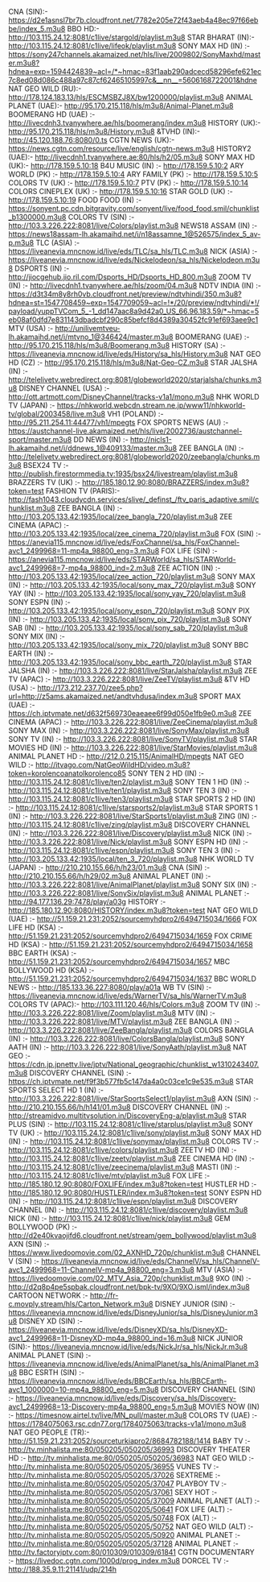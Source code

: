CNA (SIN):- https://d2e1asnsl7br7b.cloudfront.net/7782e205e72f43aeb4a48ec97f66ebbe/index_5.m3u8  BBO HD:- http://103.115.24.12:8081/c1live/stargold/playlist.m3u8  STAR BHARAT (IN):-http://103.115.24.12:8081/c1live/lifeok/playlist.m3u8 SONY MAX HD (IN) :- https://sony247channels.akamaized.net/hls/live/2009802/SonyMaxhd/master.m3u8?hdnea=exp=1594424839~acl=/*~hmac=83f1aab290adcecd58296efe621ec7c8ed08d086c488a97c87cf62465105997c&__nn__=5606168722001&hdne  NAT GEO WILD (RU):- http://178.124.183.13/hls/ESCMSBZJ8X/bw1200000/playlist.m3u8  ANIMAL PLANET (UAE):- http://95.170.215.118/hls/m3u8/Animal-Planet.m3u8  BOOMERANG HD (UAE) :- http://livecdnh3.tvanywhere.ae/hls/boomerang/index.m3u8  HISTORY (UK):- http://95.170.215.118/hls/m3u8/History.m3u8   &TVHD (IN):- http://45.120.188.76:8080/0.ts  CGTN NEWS (UK):- https://news.cgtn.com/resource/live/english/cgtn-news.m3u8  HISTORY2 (UAE):- http://livecdnh1.tvanywhere.ae:80/hls/h2/05.m3u8  SONY MAX HD (UK):- http://178.159.5.10:18  B4U MUSIC (IN) :- http://178.159.5.10:2  ARY WORLD (PK) :- http://178.159.5.10:4  ARY FAMILY (PK) :-
http://178.159.5.10:5   COLORS TV (UK) :- http://178.159.5.10:7   PTV (PK) :- http://178.159.5.10:14   COLORS CINEPLEX (UK) :- http://178.159.5.10:16   STAR GOLD (UK) :- http://178.159.5.10:19   FOOD FOOD (IN) :- https://sonyent.pc.cdn.bitgravity.com/sonyent/live/food_food.smil/chunklist_b1300000.m3u8   COLORS TV (SIN) :- http://103.3.226.222:8081/live/Colors/playlist.m3u8 NEWS18 ASSAM (IN) :- https://news18assam-lh.akamaihd.net/i/n18assamne_1@526575/index_5_av-p.m3u8   TLC (ASIA) :- https://liveanevia.mncnow.id/live/eds/TLC/sa_hls/TLC.m3u8    NICK (ASIA) :- https://liveanevia.mncnow.id/live/eds/Nickelodeon/sa_hls/Nickelodeon.m3u8   DSPORTS (IN) :- http://jiocgehub.jio.ril.com/Dsports_HD/Dsports_HD_800.m3u8  ZOOM TV (IN) :- http://livecdnh1.tvanywhere.ae/hls/zoom/04.m3u8    NDTV INDIA (IN) :- https://d3t34m8y8rh0vb.cloudfront.net/preview/ndtvhindi/350.m3u8?hdnea=st=1547708459~exp=1547709059~acl=!*/20/preview/ndtvhindi/*!/payload/yuppTVCom_5_-1_dd147aac8a9d42a0_US_66.96.183.59/*~hmac=5eb08af0dfd7e831143dbadcbf290c85befcf8d4389a30452fc91ef693aee9c1   MTV (USA) :- http://unilivemtveu-lh.akamaihd.net/i/mtvno_1@346424/master.m3u8  BOOMERANG (UAE) :- http://95.170.215.118/hls/m3u8/Boomerang.m3u8  HISTORY (SA) :- https://liveanevia.mncnow.id/live/eds/History/sa_hls/History.m3u8   NAT GEO HD (CZ) :- http://95.170.215.118/hls/m3u8/Nat-Geo-CZ.m3u8   STAR JALSHA (IN) :- http://telelivetv.webredirect.org:8081/globeworld2020/starjalsha/chunks.m3u8  DISNEY CHANNEL (USA) :-  http://ott.artmott.com/DisneyChannel/tracks-v1a1/mono.m3u8  NHK WORLD TV (JAPAN) :- https://nhkworld.webcdn.stream.ne.jp/www11/nhkworld-tv/global/2003458/live.m3u8  VH1 (POLAND) :- http://95.211.254.11:44477/vh1/mpegts  FOX SPORTS NEWS (AU) :- https://austchannel-live.akamaized.net/hls/live/2002736/austchannel-sport/master.m3u8   DD NEWS (IN) :- http://nicls1-lh.akamaihd.net/i/ddnews_1@409133/master.m3u8  ZEE BANGLA (IN) :-  http://telelivetv.webredirect.org:8081/globeworld2020/zeebangla/chunks.m3u8  BSEX24 TV :- http://publish.firestormmedia.tv:1935/bsx24/livestream/playlist.m3u8  BRAZZERS TV (UK) :- http://185.180.12.90:8080/BRAZZERS/index.m3u8?token=test   FASHION TV (PARIS):- http://fash1043.cloudycdn.services/slive/_definst_/ftv_paris_adaptive.smil/chunklist.m3u8   ZEE BANGLA (IN) :- http://103.205.133.42:1935/local/zee_bangla_720/playlist.m3u8  ZEE CINEMA (APAC) :- http://103.205.133.42:1935/local/zee_cinema_720/playlist.m3u8  FOX (SIN) :-  https://anevia115.mncnow.id/live/eds/FoxChannel/sa_hls/FoxChannel-avc1_2499968=11-mp4a_98800_eng=3.m3u8  FOX LIFE (SIN) :-   https://anevia115.mncnow.id/live/eds/STARWorld/sa_hls/STARWorld-avc1_2499968=7-mp4a_98800_ind=2.m3u8   ZEE ACTION (IN) :- http://103.205.133.42:1935/local/zee_action_720/playlist.m3u8  SONY MAX (IN) :-  http://103.205.133.42:1935/local/sony_max_720/playlist.m3u8  SONY YAY (IN) :- http://103.205.133.42:1935/local/sony_yay_720/playlist.m3u8  SONY ESPN (IN) :-  http://103.205.133.42:1935/local/sony_espn_720/playlist.m3u8  SONY PIX (IN) :- http://103.205.133.42:1935/local/sony_pix_720/playlist.m3u8  SONY SAB (IN) :-  http://103.205.133.42:1935/local/sony_sab_720/playlist.m3u8  SONY MIX (IN) :- http://103.205.133.42:1935/local/sony_mix_720/playlist.m3u8  SONY BBC EARTH (IN) :- http://103.205.133.42:1935/local/sony_bbc_earth_720/playlist.m3u8   STAR JALSHA (IN) :- http://103.3.226.222:8081/live/StarJalsha/playlist.m3u8  ZEE TV (APAC) :-  http://103.3.226.222:8081/live/ZeeTV/playlist.m3u8   &TV HD (USA) :-  http://173.212.237.70/zee5.php?url=http://z5ams.akamaized.net/andtvhdusa/index.m3u8    SPORT MAX (UAE) :- https://ch.iptvmate.net/d632f569730eaeaee6f99d050e1fb9e0.m3u8 ZEE CINEMA (APAC) :- http://103.3.226.222:8081/live/ZeeCinema/playlist.m3u8  SONY MAX (IN) :- http://103.3.226.222:8081/live/SonyMax/playlist.m3u8  SONY TV (IN) :- http://103.3.226.222:8081/live/SonyTV/playlist.m3u8  STAR MOVIES HD (IN) :- http://103.3.226.222:8081/live/StarMovies/playlist.m3u8  ANIMAL PLANET HD :- http://212.0.215.115/AnimalHD/mpegts  NAT GEO WILD :- http://itvago.com/NatGeoWildHD/video.m3u8?token=korolencoanatolkorolenco85  SONY TEN 2 HD (IN) :- http://103.115.24.12:8081/c1live/ten2/playlist.m3u8  SONY TEN 1 HD (IN) :- http://103.115.24.12:8081/c1live/ten1/playlist.m3u8  SONY TEN 3 (IN) :- http://103.115.24.12:8081/c1live/ten3/playlist.m3u8  STAR SPORTS 2 HD (IN) :- http://103.115.24.12:8081/c1live/starsports2/playlist.m3u8  STAR SPORTS 1 (IN) :- http://103.3.226.222:8081/live/StarSports1/playlist.m3u8  ZING (IN) :- http://103.115.24.12:8081/c1live/zing/playlist.m3u8  DISCOVERY CHANNEL (IN) :- http://103.3.226.222:8081/live/Discovery/playlist.m3u8  NICK (IN) :- http://103.3.226.222:8081/live/Nick/playlist.m3u8   SONY ESPN HD (IN) :- http://103.115.24.12:8081/c1live/espn/playlist.m3u8  SONY TEN 3 (IN) :- http://103.205.133.42:1935/local/ten_3_720/playlist.m3u8  NHK WORLD TV (JAPAN) :- http://210.210.155.66/h/h23/01.m3u8  CNA (SIN) :- http://210.210.155.66/h/h29/02.m3u8  ANIMAL PLANET (IN) :- http://103.3.226.222:8081/live/AnimalPlanet/playlist.m3u8  SONY SIX (IN) :- http://103.3.226.222:8081/live/SonySix/playlist.m3u8  ANIMAL PLANET :- http://94.177.136.29:7478/play/a03g  HISTORY :- http://185.180.12.90:8080/HISTORY/index.m3u8?token=test  NAT GEO WILD (UAE) :- http://51.159.21.231:2052/sourcemyhdpro2/6494715034/1666  FOX LIFE HD (KSA) :- http://51.159.21.231:2052/sourcemyhdpro2/6494715034/1659   FOX CRIME HD (KSA) :- http://51.159.21.231:2052/sourcemyhdpro2/6494715034/1658   BBC EARTH (KSA) :- http://51.159.21.231:2052/sourcemyhdpro2/6494715034/1657  MBC BOLLYWOOD HD (KSA) :- http://51.159.21.231:2052/sourcemyhdpro2/6494715034/1637  BBC WORLD NEWS :- http://185.133.36.227:8080/play/a01a  WB TV (SIN) :- https://liveanevia.mncnow.id/live/eds/WarnerTV/sa_hls/WarnerTV.m3u8  COLORS TV (APAC):- http://103.111.120.46/hls/Colors.m3u8   ZOOM TV (IN) :- http://103.3.226.222:8081/live/Zoom/playlist.m3u8   MTV (IN) :- http://103.3.226.222:8081/live/MTV/playlist.m3u8  ZEE BANGLA (IN) :- http://103.3.226.222:8081/live/ZeeBangla/playlist.m3u8  COLORS BANGLA (IN) :- http://103.3.226.222:8081/live/ColorsBangla/playlist.m3u8  SONY AATH (IN) :- http://103.3.226.222:8081/live/SonyAath/playlist.m3u8  NAT GEO :- https://cdn.jp.jpnettv.live/jptv/National_geographic/chunklist_w1310243407.m3u8  DISCOVERY CHANNEL (SIN) :- https://ch.iptvmate.net/f9f3b577fb5c147da4a0c03ce1c9e535.m3u8  STAR SPORTS SELECT HD 1 (IN) :- http://103.3.226.222:8081/live/StarSportsSelect1/playlist.m3u8  AXN (SIN) :- http://210.210.155.66/h/h141/01.m3u8  DISCOVERY CHANNEL (IN) :- http://streamidvo.multitvsolution.in/DiscoveryEng-a/playlist.m3u8 STAR PLUS (SIN) :- http://103.115.24.12:8081/c1live/starplus/playlist.m3u8  SONY TV (UK) :- http://103.115.24.12:8081/c1live/sony/playlist.m3u8  SONY MAX HD (IN) :- http://103.115.24.12:8081/c1live/sonymax/playlist.m3u8  COLORS TV :- http://103.115.24.12:8081/c1live/colors/playlist.m3u8   ZEETV HD (IN) :- http://103.115.24.12:8081/c1live/zeetv/playlist.m3u8  ZEE CINEMA HD (IN) :- http://103.115.24.12:8081/c1live/zeecinema/playlist.m3u8  MASTI (IN) :- http://103.115.24.12:8081/c1live/mtv/playlist.m3u8  FOX LIFE :- http://185.180.12.90:8080/FOXLIFE/index.m3u8?token=test  HUSTLER HD :- http://185.180.12.90:8080/HUSTLER/index.m3u8?token=test  SONY ESPN HD (IN) :- http://103.115.24.12:8081/c1live/espn/playlist.m3u8  DISCOVERY CHANNEL (IN) :- http://103.115.24.12:8081/c1live/discovery/playlist.m3u8  NICK (IN) :- http://103.115.24.12:8081/c1live/nick/playlist.m3u8   GEM BOLLYWOOD (PK) :- http://d2e40kvaojifd6.cloudfront.net/stream/gem_bollywood/playlist.m3u8  AXN (SIN) :- https://www.livedoomovie.com/02_AXNHD_720p/chunklist.m3u8  CHANNEL V (SIN) :- https://liveanevia.mncnow.id/live/eds/ChannelV/sa_hls/ChannelV-avc1_2499968=11-ChannelV-mp4a_98800_eng=3.m3u8  MTV (ASIA) :-https://livedoomovie.com/02_MTV_Asia_720p/chunklist.m3u8  9XO (IN) :- http://d2q8p4pe5spbak.cloudfront.net/bpk-tv/9XO/9XO.isml/index.m3u8  CARTOON NETWORK :- http://fr-c.movply.stream/hls/Carton_Network.m3u8  DISNEY JUNIOR (SIN) :- https://liveanevia.mncnow.id/live/eds/DisneyJunior/sa_hls/DisneyJunior.m3u8  DISNEY XD (SIN) :- https://liveanevia.mncnow.id/live/eds/DisneyXD/sa_hls/DisneyXD-avc1_2499968=11-DisneyXD-mp4a_98800_ind=16.m3u8 NICK JUNIOR (SIN):- https://liveanevia.mncnow.id/live/eds/NickJr/sa_hls/NickJr.m3u8 ANIMAL PLANET (SIN) :- https://liveanevia.mncnow.id/live/eds/AnimalPlanet/sa_hls/AnimalPlanet.m3u8 BBC ESRTH (SIN) :- https://liveanevia.mncnow.id/live/eds/BBCEarth/sa_hls/BBCEarth-avc1_1000000=10-mp4a_98800_eng=5.m3u8  DISCOVERY CHANNEL (SIN) :- https://liveanevia.mncnow.id/live/eds/Discovery/sa_hls/Discovery-avc1_2499968=13-Discovery-mp4a_98800_eng=5.m3u8  MOVIES NOW (IN) :- https://timesnow.airtel.tv/live/MN_pull/master.m3u8  COLORS TV (UAE) :- https://1784075063.rsc.cdn77.org/1784075063/tracks-v1a1/mono.m3u8  
NAT GEO PEOPLE (TR):- http://51.159.21.231:2052/sourceturkiapro2/8684782188/1414 BABY TV :- http://tv.minhalista.me:80/050205/050205/36993  DISCOVERY THEATER HD :- http://tv.minhalista.me:80/050205/050205/36983  NAT GEO WILD :- http://tv.minhalista.me:80/050205/050205/36955  VUNES TV :- http://tv.minhalista.me:80/050205/050205/37026   SEXTREME :- http://tv.minhalista.me:80/050205/050205/37047  PLAYBOY TV :- http://tv.minhalista.me:80/050205/050205/37061  SEXY HOT :- http://tv.minhalista.me:80/050205/050205/37009  ANIMAL PLANET (ALT) :- http://tv.minhalista.me:80/050205/050205/50641  FOX LIFE (ALT) :- http://tv.minhalista.me:80/050205/050205/50748 FOX (ALT) :- http://tv.minhalista.me:80/050205/050205/50752  NAT GEO WILD (ALT) :- http://tv.minhalista.me:80/050205/050205/50920  ANIMAL PLANET :- http://tv.minhalista.me:80/050205/050205/37128 ANIMAL PLANET :- http://tv.factoryiptv.com:80/010309/010309/61841  CGTN DOCUMENTARY :- https://livedoc.cgtn.com/1000d/prog_index.m3u8  DORCEL TV :- http://188.35.9.11:21141/udp/214h  
